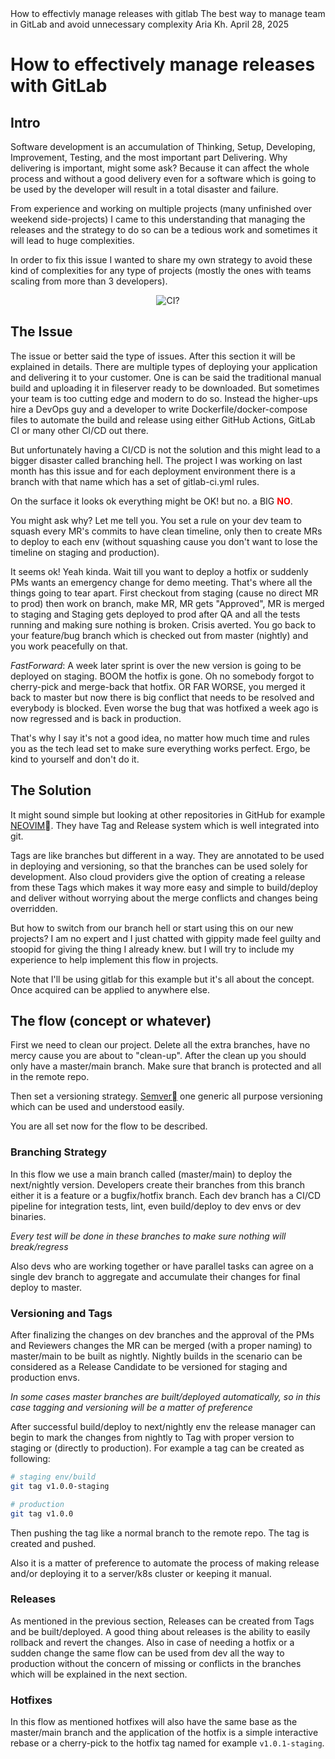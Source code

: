 <doc-info draft="true">
<doc-title>How to effectivly manage releases with gitlab</doc-title>
<doc-description>
The best way to manage team in GitLab and avoid unnecessary complexity
</doc-description>
<doc-author>Aria Kh.</doc-author>
<doc-published>April 28, 2025</doc-published>
</doc-info>

# How to effectively manage releases with GitLab

## Intro
Software development is an accumulation of Thinking, Setup, Developing, Improvement, Testing, and the most important part Delivering.
Why delivering is important, might some ask? Because it can affect the whole process and without a good delivery even for a software which is going to be used
by the developer will result in a total disaster and failure.

From experience and working on multiple projects (many unfinished over weekend side-projects) I came to this understanding
that managing the releases and the strategy to do so can be a tedious work and sometimes it will lead to 
huge complexities.

In order to fix this issue I wanted to share my own strategy to avoid these kind of complexities for any type of projects 
(mostly the ones with teams scaling from more than 3 developers).

<div style="margin: 0 auto;max-width: fit-content">
<img src="https://b1286009.smushcdn.com/1286009/wp-content/uploads/2020/04/a-world-without-ci.cd-meme.jpg?&webp=1" alt="CI?"/>
</div>

## The Issue
The issue or better said the type of issues. After this section it will be explained in details. There are multiple types of deploying
your application and delivering it to your customer. One is can be said the traditional manual build and uploading it in fileserver ready to be downloaded.
But sometimes your team is too cutting edge and modern to do so. Instead the higher-ups hire a DevOps guy and a developer to write Dockerfile/docker-compose files
to automate the build and release using either GitHub Actions, GitLab CI or many other CI/CD out there.

But unfortunately having a CI/CD is not the solution and this might lead to a bigger disaster called branching hell.
The project I was working on last month has this issue and for each deployment environment there is a branch with that name which has a set of gitlab-ci.yml rules.

On the surface it looks ok everything might be OK! but no. a BIG **<span style="color: red;">NO</span>**.

You might ask why? Let me tell you. You set a rule on your dev team to squash every MR's commits to have clean timeline,
only then to create MRs to deploy to each env (without squashing cause you don't want to lose the timeline on staging and production).

It seems ok! Yeah kinda. Wait till you want to deploy a hotfix or suddenly PMs wants an emergency change for demo meeting.
That's where all the things going to tear apart.
First checkout from staging (cause no direct MR to prod) then work on branch, make MR, MR gets "Approved", MR is merged to staging and Staging gets deployed to prod after QA
and all the tests running and making sure nothing is broken. Crisis averted. You go back to your feature/bug branch which is checked out from master (nightly) and you work peacefully on that.

_FastForward_: A week later sprint is over the new version is going to be deployed on staging. BOOM the hotfix is gone. Oh no somebody forgot to cherry-pick and merge-back that hotfix.
OR FAR WORSE, you merged it back to master but now there is big conflict that needs to be resolved and everybody is blocked.
Even worse the bug that was hotfixed a week ago is now regressed and is back in production.

That's why I say it's not a good idea, no matter how much time and rules you as the tech lead set to make sure everything works perfect.
Ergo, be kind to yourself and don't do it.

## The Solution
It might sound simple but looking at other repositories in GitHub for example <a href="https://github.com/neovim/neovim" rel="noref" target="_blank">NEOVIM<span class="icon"></span></a>. They have Tag and Release system which is well integrated
into git.

Tags are like branches but different in a way. They are annotated to be used in deploying and versioning, so that the branches can be used solely for development. Also cloud providers
give the option of creating a release from these Tags which makes it way more easy and simple to build/deploy and deliver without worrying about the merge conflicts and 
changes being overridden.

But how to switch from our branch hell or start using this on our new projects? I am no expert and I just chatted with gippity made feel guilty and stoopid for giving the thing I already knew.
but I will try to include my experience to help implement this flow in projects.

Note that I'll be using gitlab for this example but it's all about the concept. Once acquired can be applied to anywhere else.

## The flow (concept or whatever)
First we need to clean our project. Delete all the extra branches, have no mercy cause you are about to "clean-up".
After the clean up you should only have a master/main branch. Make sure that branch is protected and all in the remote repo.

Then set a versioning strategy. <a href="https://semver.org/" ref="noref" target="_blank">Semver<span class="icon"></span></a> one generic all purpose versioning which can be used and
understood easily.

You are all set now for the flow to be described.

### Branching Strategy
In this flow we use a main branch called (master/main) to deploy the next/nightly version. Developers create their branches
from this branch either it is a feature or a bugfix/hotfix branch.
Each dev branch has a CI/CD pipeline for integration tests, lint, even build/deploy to dev envs or dev binaries.

*Every test will be done in these branches to make sure nothing will break/regress* 

Also devs who are working together or have parallel tasks can agree on a single dev branch to aggregate and accumulate their changes for final deploy to master.

### Versioning and Tags
After finalizing the changes on dev branches and the approval of the PMs and Reviewers changes the MR can be merged (with a proper naming) to master/main to be built as nightly.
Nightly builds in the scenario can be considered as a Release Candidate to be versioned for staging and production envs.

*In some cases master branches are built/deployed automatically, so in this case tagging and versioning will be a matter of preference* 

After successful build/deploy to next/nightly env the release manager can begin to mark the changes from nightly to Tag with proper version to staging or (directly to production).
For example a tag can be created as following:

```bash
# staging env/build
git tag v1.0.0-staging

# production
git tag v1.0.0
```

Then pushing the tag like a normal branch to the remote repo. The tag is created and pushed.

Also it is a matter of preference to automate the process of making release and/or deploying it to a server/k8s cluster or keeping it manual.


### Releases
As mentioned in the previous section, Releases can be created from Tags and be built/deployed. A good thing about
releases is the ability to easily rollback and revert the changes. Also in case of needing a hotfix or a sudden change 
the same flow can be used from dev all the way to production without the concern of missing or conflicts in the branches which will be explained in the next section.

### Hotfixes
In this flow as mentioned hotfixes will also have the same base as the master/main branch and the application of
the hotfix is a simple interactive rebase or a cherry-pick to the hotfix tag named for example `v1.0.1-staging`.


